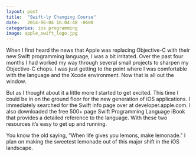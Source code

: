 ```yaml
---
layout: post
title:  "Swift-ly Changing Course"
date:   2014-06-04 16:04:48 -0600
categories: ios programming
image: apple_swift_logo.jpg
---
```

When I first heard the news that Apple was replacing Objective-C with their new Swift programming language, I was a bit irritated. Over the past four months I had worked my way through several small projects to sharpen my Objective-C chops. I was just getting to the point where I was comfortable with the language and the Xcode environment. Now that is all out the window.

But as I thought about it a little more I started to get excited. This time I could be in on the ground floor for the new generation of iOS applications. I immediately searched for the Swift info page over at developer.apple.com. I also downloaded the free 500+ page Swift Programming Language iBook that provides a detailed reference to the language. With these two resources it’s easy to get up and running.

You know the old saying, “When life gives you lemons, make lemonade.” I plan on making the sweetest lemonade out of this major shift in the iOS landscape.
